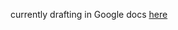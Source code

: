 
currently drafting in Google docs [here](https://docs.google.com/document/d/1qEo5Air0BvHlO38Hr3Hgde26MMZG27s81BcyXvSoc2g/edit?usp=sharing) 

